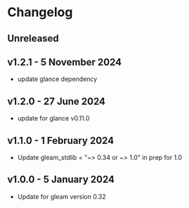 # Changelog

## Unreleased

## v1.2.1 - 5 November 2024
- update glance dependency

## v1.2.0 - 27 June 2024
- update for glance v0.11.0

## v1.1.0 - 1 February 2024
- Update gleam_stdlib = "~> 0.34 or ~> 1.0" in prep for 1.0

## v1.0.0 - 5 January 2024
- Update for gleam version 0.32